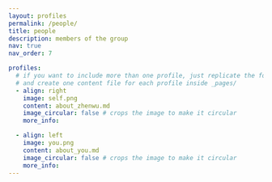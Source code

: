 ```yaml
---
layout: profiles
permalink: /people/
title: people
description: members of the group
nav: true
nav_order: 7

profiles:
  # if you want to include more than one profile, just replicate the following block
  # and create one content file for each profile inside _pages/
  - align: right
    image: self.png
    content: about_zhenwu.md
    image_circular: false # crops the image to make it circular
    more_info: 

  - align: left
    image: you.png
    content: about_you.md
    image_circular: false # crops the image to make it circular
    more_info: 
---
```

